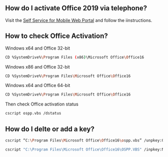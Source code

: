 ## How do I activate Office 2019 via telephone?

Visit the [Self Service for Mobile Web Portal](https://microsoft.gointeract.io/interact/index?interaction=1461173234028-3884f8602eccbe259104553afa8415434b4581-05d1&accountId=microsoft&appkey=196de13c-e946-4531-98f6-2719ec8405ce&Language=English&CountryCode=US&CountryLanguage=EN&Click%20To%20Call%20Caller%20Id=+34678336575&startedFromSmsToken=5mKSRIk&token=ugyRTu&tdsourcetag=s_pctim_aiomsg) and follow the iinstructions.


## How to check Office Activation?

Windows x64 and Office 32-bit 

```bash
CD %SystemDrive%\Program Files (x86)\Microsoft Office\Office16
```
 

Windows x86 and Office 32-bit

```bash
CD %SystemDrive%\Program Files\Microsoft Office\Office16
```
 

Windows x64 and Office 64-bit

```bash
CD %SystemDrive%\Program Files\Microsoft Office\Office16
```
 

Then check Office activation status

```bash
cscript ospp.vbs /dstatus
```


## How do I delte or add a key?

```bash
cscript “C:\Program Files\Microsoft Office\Office16\ospp.vbs” /unpkey:OLD KEY (5DIGIT) (ENTER)
```

```bash
cscript "C:\Program Files\Microsoft Office\Office16\OSPP.VBS" /inpkey:NEW KEY (ENTER)
```

